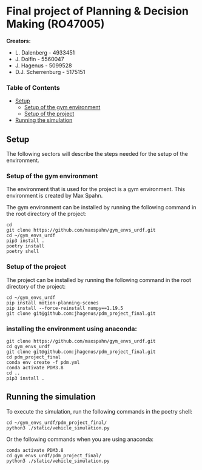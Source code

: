 # Final project of Planning & Decision Making (RO47005)


**Creators:**
- L. Dalenberg      - 4933451
- J. Dolfin         - 5560047
- J. Hagenus        - 5099528
- D.J. Scherrenburg - 5175151

### Table of Contents
- [Setup](https://github.com/jhagenus/pdm_project_final/blob/main/README.md#setup)
  - [Setup of the gym environment](https://github.com/jhagenus/pdm_project_final/blob/main/README.md#setup-of-the-gym-environment)
  - [Setup of the project](https://github.com/jhagenus/pdm_project_final/blob/main/README.md#setup-of-the-project)
- [Running the simulation](https://github.com/jhagenus/pdm_project_final/blob/main/README.md#running-the-simulation)


## Setup
The following sectors will describe the steps needed for the setup of the environment. 

### Setup of the gym environment
The environment that is used for the project is a gym environment. This environment is created by Max Spahn.

The gym environment can be installed by running the following command in the root directory of the project:
```
cd
git clone https://github.com/maxspahn/gym_envs_urdf.git
cd ~/gym_envs_urdf
pip3 install .
poetry install
poetry shell
```

### Setup of the project
The project can be installed by running the following command in the root directory of the project:
```
cd ~/gym_envs_urdf
pip install motion-planning-scenes
pip install --force-reinstall numpy==1.19.5
git clone git@github.com:jhagenus/pdm_project_final.git
```

### installing the environment using anaconda:
```
git clone https://github.com/maxspahn/gym_envs_urdf.git
cd gym_envs_urdf
git clone git@github.com:jhagenus/pdm_project_final.git
cd pdm_project_final
conda env create -f pdm.yml
conda activate PDM3.8
cd ..
pip3 install .
```

## Running the simulation
To execute the simulation, run the following commands in the poetry shell:
```
cd ~/gym_envs_urdf/pdm_project_final/
python3 ./static/vehicle_simulation.py
```

Or the following commands when you are using anaconda:
```
conda activate PDM3.8
cd gym_envs_urdf/pdm_project_final/
python3 ./static/vehicle_simulation.py

```
